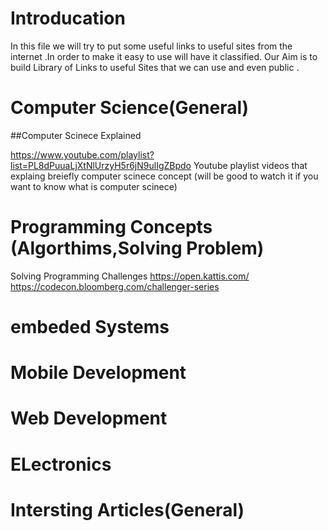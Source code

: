 # Introducation

In this file we will try to put some useful links to useful sites from the internet .In order to make it easy to use will have it classified. Our Aim is to build Library of Links to useful Sites that we can use and even public .


# Computer Science(General)
##Computer Scinece Explained

https://www.youtube.com/playlist?list=PL8dPuuaLjXtNlUrzyH5r6jN9ulIgZBpdo
Youtube playlist  videos that explaing breiefly computer scinece concept (will be good to watch it if you want to know what is computer scinece)

# Programming Concepts (Algorthims,Solving Problem)
Solving Programming Challenges
https://open.kattis.com/
https://codecon.bloomberg.com/challenger-series

# embeded Systems
# Mobile Development
# Web Development
# ELectronics
# Intersting Articles(General)
